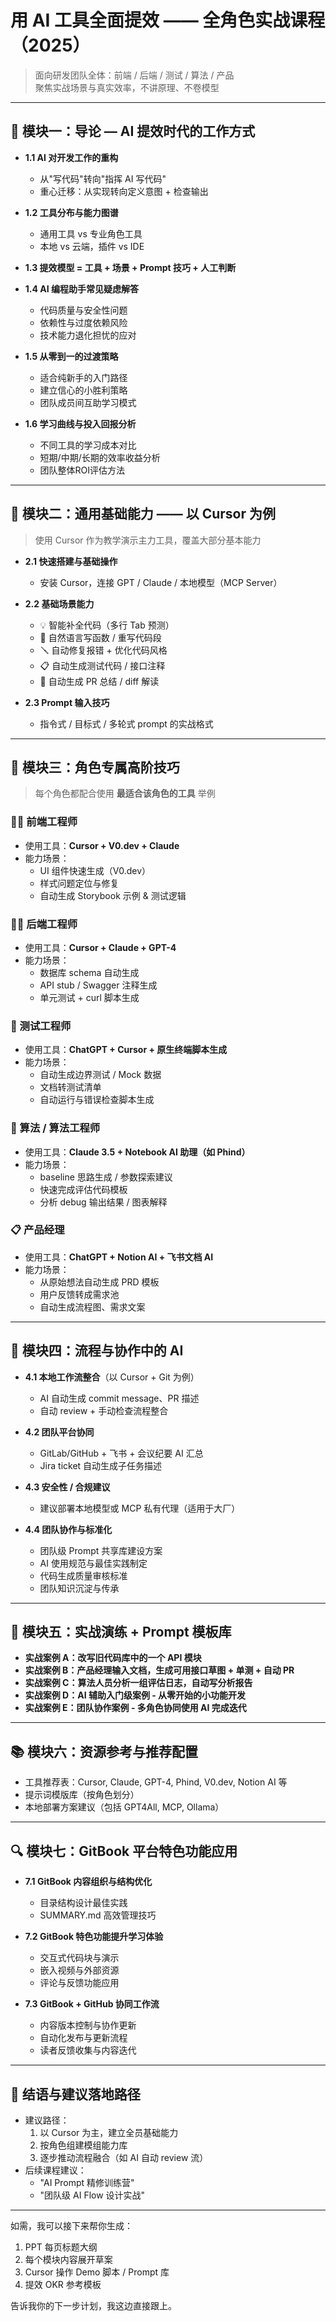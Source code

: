 # 用 AI 工具全面提效 —— 全角色实战课程（2025）

> 面向研发团队全体：前端 / 后端 / 测试 / 算法 / 产品  
> 聚焦实战场景与真实效率，不讲原理、不卷模型  

---

## 📘 模块一：导论 — AI 提效时代的工作方式

- **1.1 AI 对开发工作的重构**  
  - 从"写代码"转向"指挥 AI 写代码"  
  - 重心迁移：从实现转向定义意图 + 检查输出

- **1.2 工具分布与能力图谱**  
  - 通用工具 vs 专业角色工具  
  - 本地 vs 云端，插件 vs IDE

- **1.3 提效模型 = 工具 + 场景 + Prompt 技巧 + 人工判断**

- **1.4 AI 编程助手常见疑虑解答**
  - 代码质量与安全性问题
  - 依赖性与过度依赖风险
  - 技术能力退化担忧的应对

- **1.5 从零到一的过渡策略**
  - 适合纯新手的入门路径
  - 建立信心的小胜利策略
  - 团队成员间互助学习模式

- **1.6 学习曲线与投入回报分析**
  - 不同工具的学习成本对比
  - 短期/中期/长期的效率收益分析
  - 团队整体ROI评估方法

---

## 🔧 模块二：通用基础能力 —— 以 Cursor 为例

> 使用 Cursor 作为教学演示主力工具，覆盖大部分基本能力

- **2.1 快速搭建与基础操作**  
  - 安装 Cursor，连接 GPT / Claude / 本地模型（MCP Server）

- **2.2 基础场景能力**
  - 💡 智能补全代码（多行 Tab 预测）  
  - 🧠 自然语言写函数 / 重写代码段  
  - 🪛 自动修复报错 + 优化代码风格  
  - 📋 自动生成测试代码 / 接口注释  
  - 📜 自动生成 PR 总结 / diff 解读

- **2.3 Prompt 输入技巧**  
  - 指令式 / 目标式 / 多轮式 prompt 的实战格式

---

## 🧩 模块三：角色专属高阶技巧

> 每个角色都配合使用 **最适合该角色的工具** 举例

### 👩‍💻 前端工程师

- 使用工具：**Cursor + V0.dev + Claude**  
- 能力场景：  
  - UI 组件快速生成（V0.dev）  
  - 样式问题定位与修复  
  - 自动生成 Storybook 示例 & 测试逻辑

### 🧑‍💻 后端工程师

- 使用工具：**Cursor + Claude + GPT-4**  
- 能力场景：  
  - 数据库 schema 自动生成  
  - API stub / Swagger 注释生成  
  - 单元测试 + curl 脚本生成

### 🧪 测试工程师

- 使用工具：**ChatGPT + Cursor + 原生终端脚本生成**  
- 能力场景：  
  - 自动生成边界测试 / Mock 数据  
  - 文档转测试清单  
  - 自动运行与错误检查脚本生成

### 🧠 算法 / 算法工程师

- 使用工具：**Claude 3.5 + Notebook AI 助理（如 Phind）**  
- 能力场景：  
  - baseline 思路生成 / 参数探索建议  
  - 快速完成评估代码模板  
  - 分析 debug 输出结果 / 图表解释

### 📋 产品经理

- 使用工具：**ChatGPT + Notion AI + 飞书文档 AI**  
- 能力场景：  
  - 从原始想法自动生成 PRD 模板  
  - 用户反馈转成需求池  
  - 自动生成流程图、需求文案

---

## 🔄 模块四：流程与协作中的 AI

- **4.1 本地工作流整合**（以 Cursor + Git 为例）  
  - AI 自动生成 commit message、PR 描述  
  - 自动 review + 手动检查流程整合

- **4.2 团队平台协同**  
  - GitLab/GitHub + 飞书 + 会议纪要 AI 汇总  
  - Jira ticket 自动生成子任务描述

- **4.3 安全性 / 合规建议**  
  - 建议部署本地模型或 MCP 私有代理（适用于大厂）

- **4.4 团队协作与标准化**
  - 团队级 Prompt 共享库建设方案
  - AI 使用规范与最佳实践制定
  - 代码生成质量审核标准
  - 团队知识沉淀与传承

---

## 🧪 模块五：实战演练 + Prompt 模板库

- **实战案例 A：改写旧代码库中的一个 API 模块**  
- **实战案例 B：产品经理输入文档，生成可用接口草图 + 单测 + 自动 PR**  
- **实战案例 C：算法人员分析一组评估日志，自动写分析报告**
- **实战案例 D：AI 辅助入门级案例 - 从零开始的小功能开发**
- **实战案例 E：团队协作案例 - 多角色协同使用 AI 完成迭代**

---

## 📚 模块六：资源参考与推荐配置

- 工具推荐表：Cursor, Claude, GPT-4, Phind, V0.dev, Notion AI 等  
- 提示词模版库（按角色划分）  
- 本地部署方案建议（包括 GPT4All, MCP, Ollama）

---

## 🔍 模块七：GitBook 平台特色功能应用

- **7.1 GitBook 内容组织与结构优化**
  - 目录结构设计最佳实践
  - SUMMARY.md 高效管理技巧

- **7.2 GitBook 特色功能提升学习体验**
  - 交互式代码块与演示
  - 嵌入视频与外部资源
  - 评论与反馈功能应用

- **7.3 GitBook + GitHub 协同工作流**
  - 内容版本控制与协作更新
  - 自动化发布与更新流程
  - 读者反馈收集与内容迭代

---

## 📌 结语与建议落地路径

- 建议路径：  
  1. 以 Cursor 为主，建立全员基础能力  
  2. 按角色组建模组能力库  
  3. 逐步推动流程融合（如 AI 自动 review 流）  
- 后续课程建议：  
  - "AI Prompt 精修训练营"  
  - "团队级 AI Flow 设计实战"

---

如需，我可以接下来帮你生成：
1. PPT 每页标题大纲  
2. 每个模块内容展开草案  
3. Cursor 操作 Demo 脚本 / Prompt 库  
4. 提效 OKR 参考模板

告诉我你的下一步计划，我这边直接跟上。
